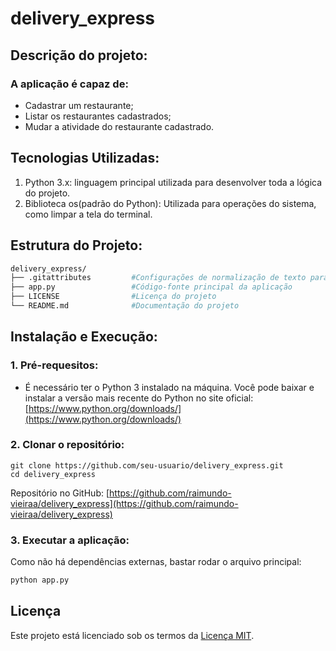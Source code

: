 # delivery_express

## Descrição do projeto:
### A aplicação é capaz de:
* Cadastrar um restaurante;
* Listar os restaurantes cadastrados;
* Mudar a atividade do restaurante cadastrado.

## Tecnologias Utilizadas:
1. Python 3.x: linguagem principal utilizada para desenvolver toda a lógica do projeto.
2. Biblioteca os(padrão do Python): Utilizada para operações do sistema, como limpar a tela do terminal.

## Estrutura do Projeto:
```bash
delivery_express/
├── .gitattributes         #Configurações de normalização de texto para Git
├── app.py                 #Código-fonte principal da aplicação
├── LICENSE                #Licença do projeto
└── README.md              #Documentação do projeto
```

## Instalação e Execução:
### 1. Pré-requesitos:
* É necessário ter o Python 3 instalado na máquina. Você pode baixar e instalar a versão mais recente do Python no site oficial: [https://www.python.org/downloads/](https://www.python.org/downloads/)
### 2. Clonar o repositório:
```
git clone https://github.com/seu-usuario/delivery_express.git
cd delivery_express
```
Repositório no GitHub: [https://github.com/raimundo-vieiraa/delivery_express](https://github.com/raimundo-vieiraa/delivery_express)
### 3. Executar a aplicação:
Como não há dependências externas, bastar rodar o  arquivo principal:
```bash
python app.py
```
## Licença
Este projeto está licenciado sob os termos da [Licença MIT](LICENSE).
